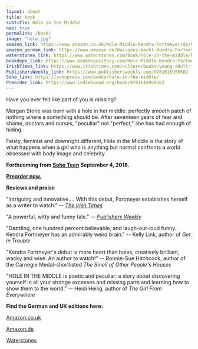 ```yaml
---
layout: about
title: book
subtitle: Hole in the Middle
nav: true
permalink: /book/
image: "hole.jpg"
amazon_link: https://www.amazon.co.uk/Hole-Middle-Kendra-Fortmeyer/dp/0349002754
amazon_german_link: https://www.amazon.de/Was-ganz-macht-Kendra-Fortmeyer/dp/3789108456
waterstones_link: https://www.waterstones.com/book/hole-in-the-middle/kendra-fortmeyer/9780349002750
bookdepo_link: https://www.bookdepository.com/Hole-Middle-Kendra-Fortmeyer/9780349002750
IrishTimes_link: https://www.irishtimes.com/culture/books/young-adult-fiction-round-up-broken-lives-and-the-missing-pieces-1.3167578
PublishersWeekly_link: https://www.publishersweekly.com/9781616959562
Soho_link: https://sohopress.com/books/hole-in-the-middle/
Preorder_link: https://www.indiebound.org/book/9781616959562
---
```

Have you ever felt like part of you is missing?

Morgan Stone was born with a hole in her middle: perfectly smooth patch of nothing where a something should be. After seventeen years of fear and shame, doctors and nurses, "peculiar" not "perfect," she has had enough of hiding. 

Feisty, feminist and downright different, Hole in the Middle is the story of what happens when a girl who is anything but normal confronts a world obsessed with body image and celebrity.

**Forthcoming from [Soho Teen]({{page.Soho_link}}) September 4, 2018.**

**[Preorder now.]({{page.Preorder_link}})**

**Reviews and praise**

"Intriguing and innovative.... With this debut, Fortmeyer establishes herself as a writer to watch." -- *[The Irish Times]({{page.IrishTimes_link}})*

"A powerful, witty and funny tale." -- *[Publishers Weekly]({{page.PublishersWeekly_link}})*

"Dazzling, one hundred percent believable, and laugh-out-loud funny. Kendra Fortmeyer has an admirably weird brain." -- Kelly Link, author of *Get in Trouble*

"Kendra Fortmeyer's debut is more heart than holes, creatively brilliant, wacky and wise. An author to watch!" -- Bonnie-Sue Hitchcock, author of the Carnegie Medal-shortlisted *The Smell of Other People's Houses*

"HOLE IN THE MIDDLE is poetic and peculiar: a story about discovering yourself in all your strange excesses and missing parts and learning how to show them to the world." -- Heidi Heilig, author of *The Girl From Everywhere*

**Find the German and UK editions here:**

[Amazon.co.uk]({{page.amazon_link}})

[Amazon.de]({{page.amazon_german_link}})

[Waterstones]({{page.waterstones_link}})

